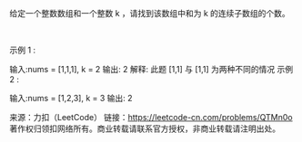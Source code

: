 给定一个整数数组和一个整数 k ，请找到该数组中和为 k 的连续子数组的个数。

 

示例 1 :

输入:nums = [1,1,1], k = 2
输出: 2
解释: 此题 [1,1] 与 [1,1] 为两种不同的情况
示例 2 :

输入:nums = [1,2,3], k = 3
输出: 2

来源：力扣（LeetCode）
链接：https://leetcode-cn.com/problems/QTMn0o
著作权归领扣网络所有。商业转载请联系官方授权，非商业转载请注明出处。